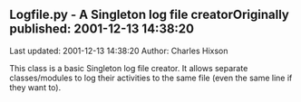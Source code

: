 ## Logfile.py - A Singleton log file creatorOriginally published: 2001-12-13 14:38:20 
Last updated: 2001-12-13 14:38:20 
Author: Charles Hixson 
 
This class is a basic Singleton log file creator.  It allows separate classes/modules to log their activities to the same file (even the same line if they want to).